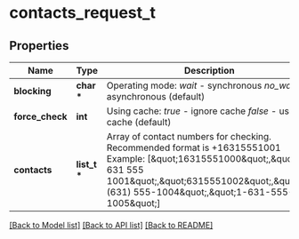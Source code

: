 # contacts_request_t

## Properties
Name | Type | Description | Notes
------------ | ------------- | ------------- | -------------
**blocking** | **char \*** | Operating mode:  *wait* - synchronous  *no_wait* - asynchronous (default) | [optional] 
**force_check** | **int** | Using cache:  *true* - ignore cache  *false* - use cache (default) | [optional] 
**contacts** | **list_t \*** | Array of contact numbers for checking. Recommended format is +16315551001  Example:  [\&quot;16315551000\&quot;,\&quot;+1 631 555 1001\&quot;,\&quot;6315551002\&quot;,\&quot;+1 (631) 555-1004\&quot;,\&quot;1-631-555-1005\&quot;] | 

[[Back to Model list]](../README.md#documentation-for-models) [[Back to API list]](../README.md#documentation-for-api-endpoints) [[Back to README]](../README.md)


